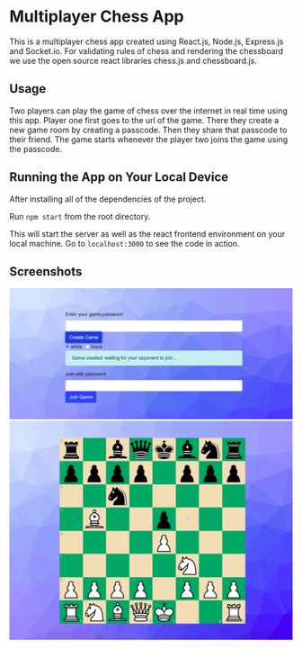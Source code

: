 # Multiplayer Chess App

This is a multiplayer chess app created using React.js, Node.js, Express.js and Socket.io. For validating rules of chess and rendering the chessboard we use the open source react libraries chess.js and chessboard.js.

## Usage

Two players can play the game of chess over the internet in real time using this app. Player one first goes to the url of the game. There they create a new game room by creating a passcode. Then they share that passcode to their friend. The game starts whenever the player two joins the game using the passcode.

## Running the App on Your Local Device

After installing all of the dependencies of the project.

Run `npm start` from the root directory. 

This will start the server as well as the react frontend environment on your local machine. Go to `localhost:3000` to see the code in action.

## Screenshots

<img src="src/assets/chessmenu.png">
<img src="src/assets/gameimg.png">